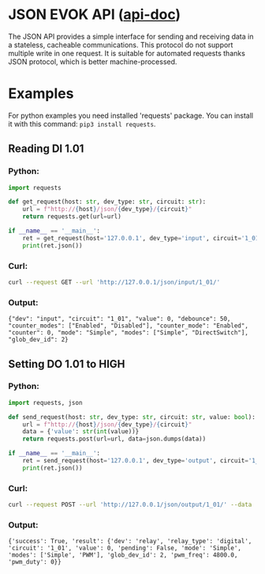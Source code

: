 # JSON EVOK API ([api-doc]())

The JSON API provides a simple interface for sending and receiving data in a stateless, cacheable communications.
This protocol do not support multiple write in one request.
It is suitable for automated requests thanks JSON protocol, which is better machine-processed.

# Examples

For python examples you need installed 'requests' package.
You can install it with this command: `pip3 install requests`.

## Reading DI 1.01

### Python:
```python
import requests

def get_request(host: str, dev_type: str, circuit: str):
    url = f"http://{host}/json/{dev_type}/{circuit}"
    return requests.get(url=url)

if __name__ == '__main__':
    ret = get_request(host='127.0.0.1', dev_type='input', circuit='1_01')
    print(ret.json())
```

### Curl:
```bash
curl --request GET --url 'http://127.0.0.1/json/input/1_01/'
```

### Output:
```
{"dev": "input", "circuit": "1_01", "value": 0, "debounce": 50, "counter_modes": ["Enabled", "Disabled"], "counter_mode": "Enabled", "counter": 0, "mode": "Simple", "modes": ["Simple", "DirectSwitch"], "glob_dev_id": 2}
```


## Setting DO 1.01 to HIGH

### Python:
```python
import requests, json

def send_request(host: str, dev_type: str, circuit: str, value: bool):
    url = f"http://{host}/json/{dev_type}/{circuit}"
    data = {'value': str(int(value))}
    return requests.post(url=url, data=json.dumps(data))

if __name__ == '__main__':
    ret = send_request(host='127.0.0.1', dev_type='output', circuit='1_01', value=True)
    print(ret.json())
```

### Curl:
```bash
curl --request POST --url 'http://127.0.0.1/json/output/1_01/' --data '{"value": 1}'
```

### Output:
```
{'success': True, 'result': {'dev': 'relay', 'relay_type': 'digital', 'circuit': '1_01', 'value': 0, 'pending': False, 'mode': 'Simple', 'modes': ['Simple', 'PWM'], 'glob_dev_id': 2, 'pwm_freq': 4800.0, 'pwm_duty': 0}}
```
